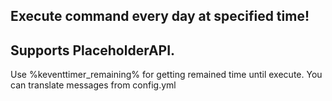 ## Execute command every day at specified time! 

## Supports PlaceholderAPI. 
Use %keventtimer_remaining% for getting remained time until execute. You can translate messages from config.yml
